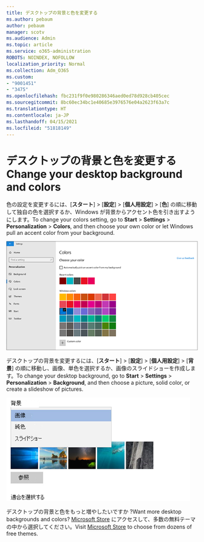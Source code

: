```yaml
---
title: デスクトップの背景と色を変更する
ms.author: pebaum
author: pebaum
manager: scotv
ms.audience: Admin
ms.topic: article
ms.service: o365-administration
ROBOTS: NOINDEX, NOFOLLOW
localization_priority: Normal
ms.collection: Adm_O365
ms.custom:
- "9001451"
- "3475"
ms.openlocfilehash: fbc231f9f0e980286346aed0ed78d928cb405cec
ms.sourcegitcommit: 8bc60ec34bc1e40685e3976576e04a2623f63a7c
ms.translationtype: HT
ms.contentlocale: ja-JP
ms.lasthandoff: 04/15/2021
ms.locfileid: "51818149"
---
```

# <a name="change-your-desktop-background-and-colors"></a><span data-ttu-id="1d136-102">デスクトップの背景と色を変更する</span><span class="sxs-lookup"><span data-stu-id="1d136-102">Change your desktop background and colors</span></span>

<span data-ttu-id="1d136-103">色の設定を変更するには、[**スタート**] > [**設定**] > [**個人用設定**] > [**色**] の順に移動して独自の色を選択するか、Windows が背景からアクセント色を引き出すようにします。</span><span class="sxs-lookup"><span data-stu-id="1d136-103">To change your colors setting, go to **Start** > **Settings** > **Personalization** > **Colors**, and then choose your own color or let Windows pull an accent color from your background.</span></span>

![Windows で色をカスタマイズします。](media/windows-personalization-colors.png)

<span data-ttu-id="1d136-105">デスクトップの背景を変更するには、[**スタート**] > [**設定**] > [**個人用設定**] > [**背景**] の順に移動し、画像、単色を選択するか、画像のスライドショーを作成します。</span><span class="sxs-lookup"><span data-stu-id="1d136-105">To change your desktop background, go to **Start** > **Settings** > **Personalization** > **Background**, and then choose a picture, solid color, or create a slideshow of pictures.</span></span> 

![Windows デスクトップの背景を変更します。](media/windows-desktop-background.png)

<span data-ttu-id="1d136-107">デスクトップの背景と色をもっと増やしたいですか ?</span><span class="sxs-lookup"><span data-stu-id="1d136-107">Want more desktop backgrounds and colors?</span></span> <span data-ttu-id="1d136-108">[Microsoft Store](https://www.microsoft.com/store/collections/windowsthemes) にアクセスして、多数の無料テーマの中から選択してください。</span><span class="sxs-lookup"><span data-stu-id="1d136-108">Visit [Microsoft Store](https://www.microsoft.com/store/collections/windowsthemes) to choose from dozens of free themes.</span></span>
